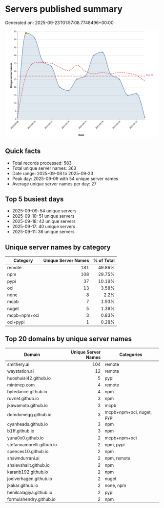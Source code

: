 # Servers published summary

Generated on: 2025-09-23T01:57:08.7748496+00:00

![Unique servers per day](servers-per-day.svg)

## Quick facts
- Total records processed: 583
- Total unique server names: 363
- Date range: 2025-09-08 to 2025-09-23
- Peak day: 2025-09-09 with 54 unique server names
- Average unique server names per day: 27

## Top 5 busiest days
- 2025-09-09: 54 unique servers
- 2025-09-10: 51 unique servers
- 2025-09-18: 42 unique servers
- 2025-09-17: 40 unique servers
- 2025-09-11: 36 unique servers

## Unique server names by category

| Category | Unique Server Names | % of Total |
|----------|---------------------:|-----------:|
| remote | 181 | 49.86% |
| npm | 108 | 29.75% |
| pypi | 37 | 10.19% |
| oci | 13 | 3.58% |
| none | 8 | 2.2% |
| mcpb | 7 | 1.93% |
| nuget | 5 | 1.38% |
| mcpb+npm+oci | 3 | 0.83% |
| oci+pypi | 1 | 0.28% |

## Top 20 domains by unique server names

| Domain | Unique Server Names | Categories |
|--------|---------------------:|------------|
| smithery.ai | 104 | remote |
| waystation.ai | 12 | remote |
| huoshuiai42.github.io | 5 | pypi |
| mintmcp.com | 4 | remote |
| bytedance.github.io | 4 | npm |
| ruvnet.github.io | 3 | npm |
| jkawamoto.github.io | 3 | mcpb |
| domdomegg.github.io | 3 | mcpb+npm+oci, nuget, pypi |
| cyanheads.github.io | 3 | npm |
| b1ff.github.io | 3 | npm |
| yuna0x0.github.io | 2 | mcpb+npm+oci |
| stefanoamorelli.github.io | 2 | npm, pypi |
| spences10.github.io | 2 | npm |
| shawndurrani.ai | 2 | npm, remote |
| shalevshalit.github.io | 2 | npm |
| karanb192.github.io | 2 | npm |
| joelverhagen.github.io | 2 | nuget |
| jkakar.github.io | 2 | none, npm |
| henilcalagiya.github.io | 2 | pypi |
| formulahendry.github.io | 2 | npm |
